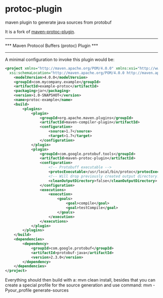 # protoc-plugin
maven plugin to generate java sources from protobuf

It is a fork of [maven-protoc-plugin](https://github.com/dtrott/maven-protoc-plugin).

**********************************************
*** Maven Protocol Buffers (protoc) Plugin ***
**********************************************

A minimal configuration to invoke this plugin would be:

```xml
<project xmlns="http://maven.apache.org/POM/4.0.0" xmlns:xsi="http://www.w3.org/2001/XMLSchema-instance"
  xsi:schemaLocation="http://maven.apache.org/POM/4.0.0 http://maven.apache.org/xsd/maven-4.0.0.xsd">
    <modelVersion>4.0.0</modelVersion>
    <groupId>com.mycompany.example</groupId>
    <artifactId>example-protoc</artifactId>
    <packaging>jar</packaging>
    <version>1.0-SNAPSHOT</version>
    <name>protoc-example</name>
    <build>
        <plugins>
            <plugin>
                <groupId>org.apache.maven.plugins</groupId>
                <artifactId>maven-compiler-plugin</artifactId>
                <configuration>
                    <source>1.7</source>
                    <target>1.7</target>
                </configuration>
            </plugin>
            <plugin>
                <groupId>com.google.protobuf.tools</groupId>
                <artifactId>maven-protoc-plugin</artifactId>
                <configuration>
                    <!-- Protobuff executable -->
                    <protocExecutable>/usr/local/bin/protoc</protocExecutable>
                    <!-- Will drop previously created output directory. By default false -->
                    <cleanOutputDirectory>false</cleanOutputDirectory>
                </configuration>
                <executions>
                    <execution>
                        <goals>
                            <goal>compile</goal>
                            <goal>testCompile</goal>
                        </goals>
                    </execution>
                </executions>
            </plugin>
        </plugins>
    </build>
    <dependencies>
        <dependency>
            <groupId>com.google.protobuf</groupId>
            <artifactId>protobuf-java</artifactId>
            <version>2.3.0</version>
        </dependency>
    </dependencies>
</project>
```

Everything should then build with a: mvn clean install,
besides that you can create a special profile for the source generation and use command: mvn -Pyour_profile generate-sources  
